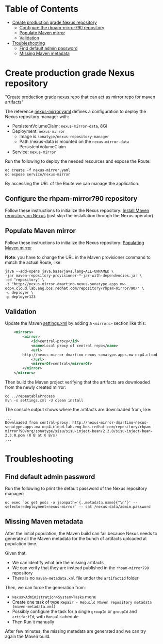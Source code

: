 # Table of Contents
* [Create production grade Nexus repository](#create-production-grade-nexus-repository)
  * [Configure the rhpam-mirror790 repository](#configure-the-rhpam-mirror790-repository)
  * [Populate Maven mirror](#populate-maven-mirror)
  * [Validation](#validation)
* [Troubleshooting](#troubleshooting)
  * [Find default admin password](#find-default-admin-password) 
  * [Missing Maven metadata](#missing-maven-metadata)

# Create production grade Nexus repository
"Create production grade nexus repo that can act as mirror repo for maven artifacts"

The reference [nexus-mirror.yaml](./nexus-mirror.yaml) defines a configuration to deploy the Nexus repository manager
with:
* PersistentVolumeClaim: `nexus-mirror-data`, 8Gi
* Deployment: `nexus-mirror`
  * Image is `sonatype/nexus-repository-manager`
  * Path /nexus-data is mounted on the `nexus-mirror-data` PersistentVolumeClaim
* Service: `nexus-mirror`

Run the following to deploy the needed resources and expose the Route:
```shell
oc create -f nexus-mirror.yaml
oc expose service/nexus-mirror
```

By accessing the URL of the Route we can manage the application.

## Configure the rhpam-mirror790 repository
Follow these instructions to initialize the Nexus repository: [Install Maven repository on Nexus](../externalMavenRepo/README.md#install-maven-repository-on-nexus)
(just skip the installation through the Nexus operator)

## Populate Maven mirror
Follow these instructions to initialize the Nexus repository: [Populating Maven mirror](../externalMavenRepo/README.md#populating-maven-mirror)

**Note**: you have to change the URL in the Maven provisioner command to match the actual Route, like:
```shell
java --add-opens java.base/java.lang=ALL-UNNAMED \
-jar maven-repository-provisioner-*-jar-with-dependencies.jar \
-cd "repository" \
-t "http://nexus-mirror-dmartino-nexus-sonatype.apps.mw-ocp4.cloud.lab.eng.bos.redhat.com/repository/rhpam-mirror790/" \
-u deployer \
-p deployer123
```

## Validation
Update the Maven [settings.xml](../repeatableProcess/settings.xml) by adding a `<mirrors>` section like this:
```xml
    <mirrors>
        <mirror>
            <id>central-proxy</id>
            <name>Local proxy of central repo</name>
            <url>
		http://nexus-mirror-dmartino-nexus-sonatype.apps.mw-ocp4.cloud.lab.eng.bos.redhat.com/repository/rhpam-mirror790
            </url>
            <mirrorOf>central</mirrorOf>
        </mirror>
    </mirrors>
```
Then build the Maven project verifying that the artifacts are downloaded from the newly created mirror:
```shell
cd ../repeatableProcess
mvn -s settings.xml -U clean install
```
The console output shows where the artifacts are downloaded from, like:
```shell
...
Downloaded from central-proxy: http://nexus-mirror-dmartino-nexus-sonatype.apps.mw-ocp4.cloud.lab.eng.bos.redhat.com/repository/rhpam-mirror790/org/sonatype/sisu/sisu-inject-bean/2.3.0/sisu-inject-bean-2.3.0.pom (0 B at 0 B/s)
...
```

# Troubleshooting
## Find default admin password
Run the following to print the default password of the Nexus repository manager:
```shell
oc exec `oc get pods -o jsonpath='{..metadata.name}{"\n"}' --selector=deployment=nexus-mirror` -- cat /nexus-data/admin.password
```
## Missing Maven metadata 
After the initial population, the Maven build can fail because Nexus needs to generate all the Maven metadata for the
bunch of artifacts uploaded at population time. 

Given that:
* We can identify what are the missing artifacts
* We can verify that they are instead published in the `rhpam-mirror790` repository
* There is no `maven-metadata.xml` file under the `artifactId` folder

Then, we can force the generation from:
* `Nexus>Administration>System>Tasks` menu
* Create one task of type `Repair - Rebuild Maven repository metadata (maven-metadata.xml)`
* Possibly configure the task for a single `groupId` or `groupId` 
and `artifactId`, with `Manual` schedule
* Then Run it manually 

After few minutes, the missing metadata are generated and we can try again the Maven build.
